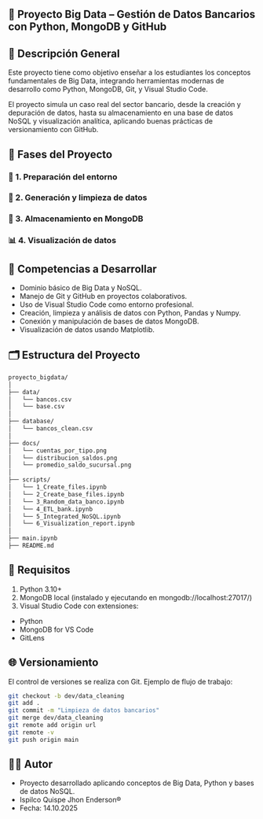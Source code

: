 ## 🏦 Proyecto Big Data – Gestión de Datos Bancarios con Python, MongoDB y GitHub
## 📘 Descripción General

Este proyecto tiene como objetivo enseñar a los estudiantes los conceptos fundamentales de Big Data, integrando herramientas modernas de desarrollo como Python, MongoDB, Git, y Visual Studio Code.

El proyecto simula un caso real del sector bancario, desde la creación y depuración de datos, hasta su almacenamiento en una base de datos NoSQL y visualización analítica, aplicando buenas prácticas de versionamiento con GitHub.

## 🚀 Fases del Proyecto

### 🧩 1. Preparación del entorno
### 📁 2. Generación y limpieza de datos
### 🍃 3. Almacenamiento en MongoDB
### 📊 4. Visualización de datos

## 🧠 Competencias a Desarrollar

- Dominio básico de Big Data y NoSQL.
- Manejo de Git y GitHub en proyectos colaborativos.
- Uso de Visual Studio Code como entorno profesional.
- Creación, limpieza y análisis de datos con Python, Pandas y Numpy.
- Conexión y manipulación de bases de datos MongoDB.
- Visualización de datos usando Matplotlib.

## 🗂️ Estructura del Proyecto

```bash
proyecto_bigdata/
│
├── data/
│   └── bancos.csv
│   └── base.csv
│
├── database/
│   └── bancos_clean.csv
│
├── docs/
│   └── cuentas_por_tipo.png
│   └── distribucion_saldos.png
│   └── promedio_saldo_sucursal.png
│
├── scripts/
│   └── 1_Create_files.ipynb
│   └── 2_Create_base_files.ipynb
│   └── 3_Random_data_banco.ipynb
│   └── 4_ETL_bank.ipynb
│   └── 5_Integrated_NoSQL.ipynb
│   └── 6_Visualization_report.ipynb
│
├── main.ipynb
├── README.md
```

## 🧰 Requisitos

1. Python 3.10+
2. MongoDB local (instalado y ejecutando en mongodb://localhost:27017/)
3. Visual Studio Code con extensiones:
- Python
- MongoDB for VS Code
- GitLens

## 🌐 Versionamiento

El control de versiones se realiza con Git.
Ejemplo de flujo de trabajo:

```bash
git checkout -b dev/data_cleaning
git add .
git commit -m "Limpieza de datos bancarios"
git merge dev/data_cleaning
git remote add origin url
git remote -v
git push origin main
```
## 👨‍🏫 Autor

- Proyecto desarrollado aplicando conceptos de Big Data, Python y
bases de datos NoSQL.
- Ispilco Quispe Jhon Enderson®
- Fecha: 14.10.2025
